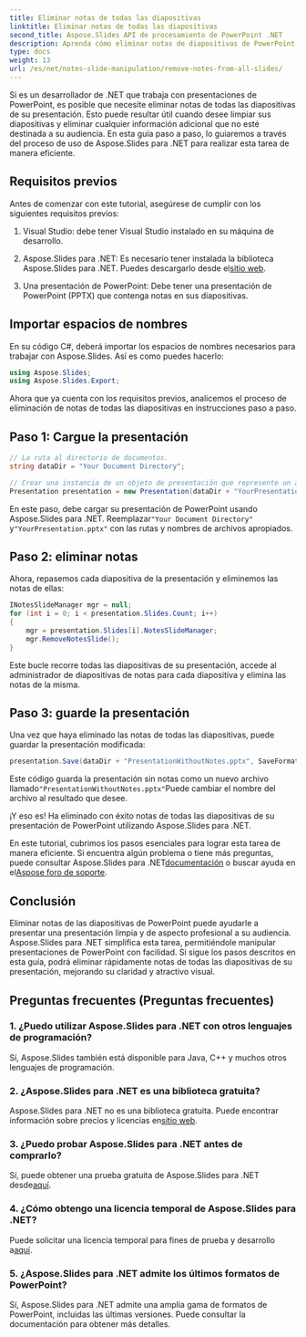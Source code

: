 ```yaml
---
title: Eliminar notas de todas las diapositivas
linktitle: Eliminar notas de todas las diapositivas
second_title: Aspose.Slides API de procesamiento de PowerPoint .NET
description: Aprenda cómo eliminar notas de diapositivas de PowerPoint usando Aspose.Slides para .NET. Haga sus presentaciones más limpias y profesionales.
type: docs
weight: 13
url: /es/net/notes-slide-manipulation/remove-notes-from-all-slides/
---
```


Si es un desarrollador de .NET que trabaja con presentaciones de PowerPoint, es posible que necesite eliminar notas de todas las diapositivas de su presentación. Esto puede resultar útil cuando desee limpiar sus diapositivas y eliminar cualquier información adicional que no esté destinada a su audiencia. En esta guía paso a paso, lo guiaremos a través del proceso de uso de Aspose.Slides para .NET para realizar esta tarea de manera eficiente.

## Requisitos previos

Antes de comenzar con este tutorial, asegúrese de cumplir con los siguientes requisitos previos:

1. Visual Studio: debe tener Visual Studio instalado en su máquina de desarrollo.

2.  Aspose.Slides para .NET: Es necesario tener instalada la biblioteca Aspose.Slides para .NET. Puedes descargarlo desde el[sitio web](https://releases.aspose.com/slides/net/).

3. Una presentación de PowerPoint: Debe tener una presentación de PowerPoint (PPTX) que contenga notas en sus diapositivas.

## Importar espacios de nombres

En su código C#, deberá importar los espacios de nombres necesarios para trabajar con Aspose.Slides. Así es como puedes hacerlo:

```csharp
using Aspose.Slides;
using Aspose.Slides.Export;
```

Ahora que ya cuenta con los requisitos previos, analicemos el proceso de eliminación de notas de todas las diapositivas en instrucciones paso a paso.

## Paso 1: Cargue la presentación

```csharp
// La ruta al directorio de documentos.
string dataDir = "Your Document Directory";

// Crear una instancia de un objeto de presentación que represente un archivo de presentación
Presentation presentation = new Presentation(dataDir + "YourPresentation.pptx");
```

 En este paso, debe cargar su presentación de PowerPoint usando Aspose.Slides para .NET. Reemplazar`"Your Document Directory"` y`"YourPresentation.pptx"` con las rutas y nombres de archivos apropiados.

## Paso 2: eliminar notas

Ahora, repasemos cada diapositiva de la presentación y eliminemos las notas de ellas:

```csharp
INotesSlideManager mgr = null;
for (int i = 0; i < presentation.Slides.Count; i++)
{
    mgr = presentation.Slides[i].NotesSlideManager;
    mgr.RemoveNotesSlide();
}
```

Este bucle recorre todas las diapositivas de su presentación, accede al administrador de diapositivas de notas para cada diapositiva y elimina las notas de la misma.

## Paso 3: guarde la presentación

Una vez que haya eliminado las notas de todas las diapositivas, puede guardar la presentación modificada:

```csharp
presentation.Save(dataDir + "PresentationWithoutNotes.pptx", SaveFormat.Pptx);
```

 Este código guarda la presentación sin notas como un nuevo archivo llamado`"PresentationWithoutNotes.pptx"`Puede cambiar el nombre del archivo al resultado que desee.

¡Y eso es! Ha eliminado con éxito notas de todas las diapositivas de su presentación de PowerPoint utilizando Aspose.Slides para .NET.

 En este tutorial, cubrimos los pasos esenciales para lograr esta tarea de manera eficiente. Si encuentra algún problema o tiene más preguntas, puede consultar Aspose.Slides para .NET[documentación](https://reference.aspose.com/slides/net/) o buscar ayuda en el[Aspose foro de soporte](https://forum.aspose.com/).

## Conclusión

Eliminar notas de las diapositivas de PowerPoint puede ayudarle a presentar una presentación limpia y de aspecto profesional a su audiencia. Aspose.Slides para .NET simplifica esta tarea, permitiéndole manipular presentaciones de PowerPoint con facilidad. Si sigue los pasos descritos en esta guía, podrá eliminar rápidamente notas de todas las diapositivas de su presentación, mejorando su claridad y atractivo visual.

## Preguntas frecuentes (Preguntas frecuentes)

### 1. ¿Puedo utilizar Aspose.Slides para .NET con otros lenguajes de programación?

Sí, Aspose.Slides también está disponible para Java, C++ y muchos otros lenguajes de programación.

### 2. ¿Aspose.Slides para .NET es una biblioteca gratuita?

 Aspose.Slides para .NET no es una biblioteca gratuita. Puede encontrar información sobre precios y licencias en[sitio web](https://purchase.aspose.com/buy).

### 3. ¿Puedo probar Aspose.Slides para .NET antes de comprarlo?

 Sí, puede obtener una prueba gratuita de Aspose.Slides para .NET desde[aquí](https://releases.aspose.com/).

### 4. ¿Cómo obtengo una licencia temporal de Aspose.Slides para .NET?

 Puede solicitar una licencia temporal para fines de prueba y desarrollo a[aquí](https://purchase.aspose.com/temporary-license/).

### 5. ¿Aspose.Slides para .NET admite los últimos formatos de PowerPoint?

Sí, Aspose.Slides para .NET admite una amplia gama de formatos de PowerPoint, incluidas las últimas versiones. Puede consultar la documentación para obtener más detalles.